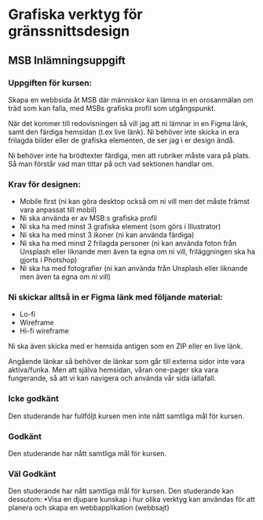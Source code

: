 # Grafiska verktyg för gränssnittsdesign 
## MSB Inlämningsuppgift

### Uppgiften för kursen:

Skapa en webbsida åt MSB där människor kan lämna in en orosanmälan om träd som kan falla, med MSBs grafiska profil som utgångspunkt. 


När det kommer till redovisningen så vill jag att ni lämnar in en Figma länk, samt den färdiga hemsidan (t.ex live länk). Ni behöver inte skicka in era frilagda bilder eller de grafiska elementen, de ser jag i er design ändå.
 
Ni behöver inte ha brödtexter färdiga, men att rubriker måste vara på plats. Så man förstår vad man tittar på och vad sektionen handlar om.

 

### Krav för designen:

- Mobile first (ni kan göra desktop också om ni vill men det måste främst vara anpassat till mobil)
- Ni ska använda er av MSB:s grafiska profil
- Ni ska ha med minst 3 grafiska element (som görs i Illustrator)
- Ni ska ha med minst 3 ikoner (ni kan använda färdiga)
- Ni ska ha med minst 2 frilagda personer (ni kan använda foton från Unsplash eller liknande men även ta egna om ni vill, friläggningen ska ha gjorts i Photshop)
- Ni ska ha med fotografier (ni kan använda från Unsplash eller liknande men även ta egna om ni vill)


### Ni skickar alltså in er Figma länk med följande material:

- Lo-fi
- Wireframe
- Hi-fi wireframe


Ni ska även skicka med er hemsida antigen som en ZIP eller en live länk.


Angående länkar så behöver de länkar som går till externa sidor inte vara aktiva/funka. Men att själva hemsidan, våran one-pager ska vara fungerande, så att vi kan navigera och använda vår sida iallafall.

### Icke godkänt
Den studerande har fullföljt kursen men inte nått samtliga mål för kursen.

### Godkänt
Den studerande har nått samtliga mål för kursen.

### Väl Godkänt 
Den studerande har nått samtliga mål för kursen.
Den studerande kan dessutom:
•Visa en djupare kunskap i hur olika verktyg kan användas för att planera och skapa en webbapplikation (webbsajt)
